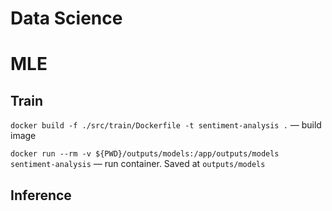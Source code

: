 # Data Science

# MLE

## Train

`docker build -f ./src/train/Dockerfile -t sentiment-analysis .` — build image

`docker run --rm -v ${PWD}/outputs/models:/app/outputs/models sentiment-analysis` — run container. Saved at `outputs/models`

## Inference
